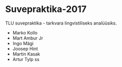 # Suvepraktika-2017
TLU suvepraktika - tarkvara lingvistiliseks analüüsiks.
* Marko Kollo
* Mart Ambur Jr
* Ingo Mägi
* Joosep Hint
* Martin Kasak
* Artur Tylp
ss